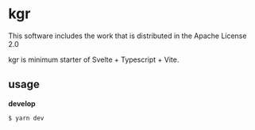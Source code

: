 # kgr

This software includes the work that is distributed in the Apache License 2.0

kgr is minimum starter of Svelte + Typescript + Vite.

## usage

**develop**

```shell
$ yarn dev
```
